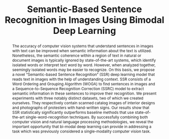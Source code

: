 ---
id:             2021-text-spot
title:          "Semantic-Based Sentence Recognition in Images Using Bimodal Deep Learning"
# authors:        [Yi Zheng, Qitong Wang, and Margrit Betke]
authors:        
    - Yi 
    - Me
    - Margrit
venue:          IEEE International Conference on Image Processing (ICIP), Anchorage, Alaska, USA, 2021.
year:           "2021-09"
thumbnail:      assets/publications/2021-text-spot/title-image.png
bibtex: "@article{Zheng2021SemanticBasedSR,<br>&emsp;title={Semantic-Based Sentence Recognition in Images Using Bimodal Deep Learning},<br>&emsp;author={Y. Zheng and Qitong Wang and Margrit Betke},<br>&emsp;journal={2021 IEEE International Conference on Image Processing (ICIP)},<br>&emsp;year={2021},<br>&emsp;pages={2753-2757},<br>&emsp;url={https://api.semanticscholar.org/CorpusID:238082348}<br>}"
links:
   paper:      https://ieeexplore.ieee.org/abstract/document/9506688
   data:       https://drive.google.com/drive/folders/1DxOau_B1UJewj2xSKYyIS2XHa2BYbCj2
   bibtex:     assets/publications/2021-text-spot/ref.bib

layout: project
short_title: Text Spotting
abstract: "The accuracy of computer vision systems that understand sentences in images with text can be improved when semantic information about the text is utilized. Nonetheless, the semantic coherence within a region of text in natural or document images is typically ignored by state-of-the-art systems, which identify isolated words or interpret text word by word. However, when analyzed together, seemingly isolated words may be easier to recognize. On this basis, we propose a novel “Semantic-based Sentence Recognition” (SSR) deep learning model that reads text in images with the help of understanding context. SSR consists of a Word Ordering and Grouping Algorithm (WOGA) to find sentences in images and a Sequence-to-Sequence Recognition Correction (SSRC) model to extract semantic information in these sentences to improve their recognition. We present experiments with three notably distinct datasets, two of which we created ourselves. They respectively contain scanned catalog images of interior designs and photographs of protesters with hand-written signs. Our results show that SSR statistically significantly outperforms baseline methods that use state-of-the-art single-word-recognition techniques. By successfully combining both computer vision and natural language processing methodologies, we reveal the important opportunity that bi-modal deep learning can provide in addressing a task which was previously considered a single-modality computer vision task."
---